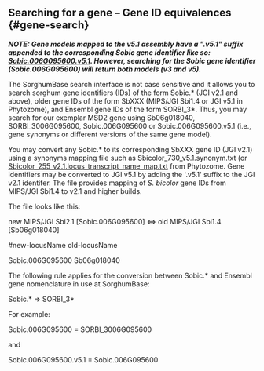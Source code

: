 ## Searching for a gene – Gene ID equivalences {#gene-search}

_**NOTE: Gene models mapped to the v5.1 assembly have a ".v5.1" suffix appended to the corresponding Sobic gene identifier like so: [Sobic.006G095600.v5.1](https://ensembl.sorghumbase.org/sorghum_bicolorv5/Gene/Summary?g=Sobic.001G121600.v5.1). However, searching for the Sobic gene identifier (Sobic.006G095600) will return both models (v3 and v5).**_


The SorghumBase search interface is not case sensitive and it allows you to search sorghum gene identifiers (IDs) of the form Sobic.* (JGI v2.1 and above), older gene IDs of the form SbXXX (MIPS/JGI Sbi1.4 or JGI v5.1 in Phytozome), and Ensembl gene IDs of the form SORBI_3*. Thus, you may search for our exemplar MSD2 gene using Sb06g018040, SORBI_3006G095600, Sobic.006G095600 or Sobic.006G095600.v5.1 (i.e., gene synonyms or different versions of the same gene model).

You may convert any Sobic.* to its corresponding SbXXX gene ID (JGI v2.1) using a synonyms mapping file such as Sbicolor_730_v5.1.synonym.txt (or [Sbicolor_255_v2.1.locus_transcript_name_map.txt](https://genome.jgi.doe.gov/portal/Phytozome/download/_JAMO/55fca1de0d8785306f968fa1/Sbicolor_255_v2.1.locus_transcript_name_map.txt) from Phytozome. Gene identifiers may be converted to JGI v5.1 by adding the '.v5.1' suffix to the JGI v2.1 identifer. The file provides mapping of *S. bicolor* gene IDs from MIPS/JGI Sbi1.4 to v2.1 and higher builds.

The file looks like this:

new MIPS/JGI Sbi2.1 [Sobic.006G095600] ⇔ old MIPS/JGI Sbi1.4 [Sb06g018040]

#new-locusName    old-locusName

Sobic.006G095600	Sb06g018040


The following rule applies for the conversion between Sobic.* and Ensembl gene nomenclature in use at SorghumBase:

Sobic.* => SORBI_3*


For example:

Sobic.006G095600 = SORBI_3006G095600

and

Sobic.006G095600.v5.1 = Sobic.006G095600

